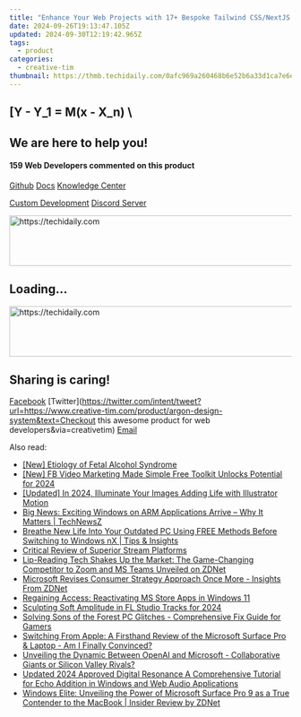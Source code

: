 ```yaml
---
title: "Enhance Your Web Projects with 17+ Bespoke Tailwind CSS/NextJS Themes: Complimentary Download Options by Creative Tim"
date: 2024-09-26T19:13:47.105Z
updated: 2024-09-30T12:19:42.965Z
tags:
  - product
categories:
  - creative-tim
thumbnail: https://thmb.techidaily.com/0afc969a260468b6e52b6a33d1ca7e6eed63bd07ec976231956f9d4e1713d1ee.jpg
---
```


## \[Y - Y_1 = M(x - X_n) \

## We are here to help you!

#### 159 Web Developers commented on this product

[Github](https://github.com/creativetimofficial/argon-design-system) [Docs](https://tools.techidaily.com/creative-tim/products/) [Knowledge Center](https://tools.techidaily.com/creative-tim/products/) 

[Custom Development](https://tools.techidaily.com/creative-tim/products/) [Discord Server](https://discord.com/invite/FhCJCaHdQa) 

<!-- affiliate ads begin -->
<a href="https://aligracehair.sjv.io/c/5597632/1896546/19272" target="_top" id="1896546">
  <img src="//a.impactradius-go.com/display-ad/19272-1896546" border="0" alt="https://techidaily.com" width="728" height="90"/>
</a>
<img height="0" width="0" src="https://aligracehair.sjv.io/i/5597632/1896546/19272" style="position:absolute;visibility:hidden;" border="0" />
<!-- affiliate ads end -->

## Loading...

<!-- affiliate ads begin -->
<a href="https://appsumo.8odi.net/c/5597632/2151866/7443" target="_top" id="2151866">
  <img src="//a.impactradius-go.com/display-ad/7443-2151866" border="0" alt="https://techidaily.com" width="728" height="90"/>
</a>
<img height="0" width="0" src="https://appsumo.8odi.net/i/5597632/2151866/7443" style="position:absolute;visibility:hidden;" border="0" />
<!-- affiliate ads end -->

## Sharing is caring!

[Facebook](https://www.facebook.com/sharer/sharer.php?u=https://www.creative-tim.com/product/argon-design-system?src=sdkpreparse) [Twitter](https://twitter.com/intent/tweet?url=https://www.creative-tim.com/product/argon-design-system&text=Checkout this awesome product for web developers&via=creativetim) [Email](https://tools.techidaily.com/creative-tim/products/)

<ins class="adsbygoogle"
     style="display:block"
     data-ad-format="autorelaxed"
     data-ad-client="ca-pub-7571918770474297"
     data-ad-slot="1223367746"></ins>

<ins class="adsbygoogle"
     style="display:block"
     data-ad-client="ca-pub-7571918770474297"
     data-ad-slot="8358498916"
     data-ad-format="auto"
     data-full-width-responsive="true"></ins>

<span class="atpl-alsoreadstyle">Also read:</span>
<div><ul>
<li><a href="https://desktop-recording.techidaily.com/new-etiology-of-fetal-alcohol-syndrome/"><u>[New] Etiology of Fetal Alcohol Syndrome</u></a></li>
<li><a href="https://facebook-video-recording.techidaily.com/new-fb-video-marketing-made-simple-free-toolkit-unlocks-potential-for-2024/"><u>[New] FB Video Marketing Made Simple Free Toolkit Unlocks Potential for 2024</u></a></li>
<li><a href="https://fox-helps.techidaily.com/updated-in-2024-illuminate-your-images-adding-life-with-illustrator-motion/"><u>[Updated] In 2024, Illuminate Your Images Adding Life with Illustrator Motion</u></a></li>
<li><a href="https://win-webster.techidaily.com/big-news-exciting-windows-on-arm-applications-arrive-why-it-matters-technewsz/"><u>Big News: Exciting Windows on ARM Applications Arrive – Why It Matters | TechNewsZ</u></a></li>
<li><a href="https://win-webster.techidaily.com/breathe-new-life-into-your-outdated-pc-using-free-methods-before-switching-to-windows-nx-tips-and-insights/"><u>Breathe New Life Into Your Outdated PC Using FREE Methods Before Switching to Windows nX | Tips & Insights</u></a></li>
<li><a href="https://extra-resources.techidaily.com/critical-review-of-superior-stream-platforms/"><u>Critical Review of Superior Stream Platforms</u></a></li>
<li><a href="https://win-webster.techidaily.com/lip-reading-tech-shakes-up-the-market-the-game-changing-competitor-to-zoom-and-ms-teams-unveiled-on-zdnet/"><u>Lip-Reading Tech Shakes Up the Market: The Game-Changing Competitor to Zoom and MS Teams Unveiled on ZDNet</u></a></li>
<li><a href="https://win-webster.techidaily.com/microsoft-revises-consumer-strategy-approach-once-more-insights-from-zdnet/"><u>Microsoft Revises Consumer Strategy Approach Once More - Insights From ZDNet</u></a></li>
<li><a href="https://win11-tips.techidaily.com/regaining-access-reactivating-ms-store-apps-in-windows-11/"><u>Regaining Access: Reactivating MS Store Apps in Windows 11</u></a></li>
<li><a href="https://extra-skills.techidaily.com/sculpting-soft-amplitude-in-fl-studio-tracks-for-2024/"><u>Sculpting Soft Amplitude in FL Studio Tracks for 2024</u></a></li>
<li><a href="https://win-blog.techidaily.com/solving-sons-of-the-forest-pc-glitches-comprehensive-fix-guide-for-gamers/"><u>Solving Sons of the Forest PC Glitches - Comprehensive Fix Guide for Gamers</u></a></li>
<li><a href="https://win-webster.techidaily.com/switching-from-apple-a-firsthand-review-of-the-microsoft-surface-pro-and-laptop-am-i-finally-convinced/"><u>Switching From Apple: A Firsthand Review of the Microsoft Surface Pro & Laptop - Am I Finally Convinced?</u></a></li>
<li><a href="https://win-webster.techidaily.com/unveiling-the-dynamic-between-openai-and-microsoft-collaborative-giants-or-silicon-valley-rivals/"><u>Unveiling the Dynamic Between OpenAI and Microsoft - Collaborative Giants or Silicon Valley Rivals?</u></a></li>
<li><a href="https://audio-editing.techidaily.com/updated-2024-approved-digital-resonance-a-comprehensive-tutorial-for-echo-addition-in-windows-and-web-audio-applications/"><u>Updated 2024 Approved Digital Resonance A Comprehensive Tutorial for Echo Addition in Windows and Web Audio Applications</u></a></li>
<li><a href="https://win-webster.techidaily.com/windows-elite-unveiling-the-power-of-microsoft-surface-pro-9-as-a-true-contender-to-the-macbook-insider-review-by-zdnet/"><u>Windows Elite: Unveiling the Power of Microsoft Surface Pro 9 as a True Contender to the MacBook | Insider Review by ZDNet</u></a></li>
</ul></div>

